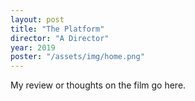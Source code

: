 ```yaml
---
layout: post
title: "The Platform"
director: "A Director"
year: 2019
poster: "/assets/img/home.png"
---
```


My review or thoughts on the film go here.

